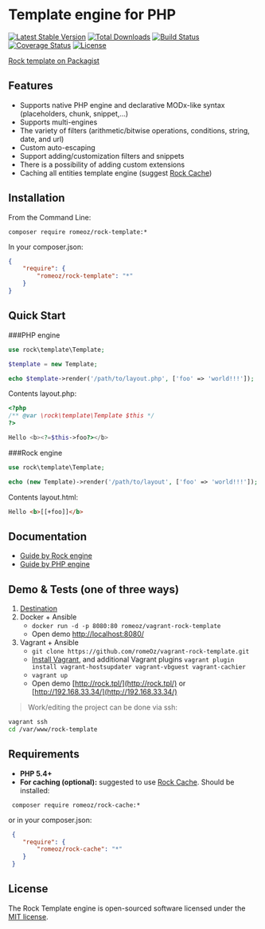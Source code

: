 Template engine for PHP
=======================

[![Latest Stable Version](https://poser.pugx.org/romeOz/rock-template/v/stable.svg)](https://packagist.org/packages/romeOz/rock-template)
[![Total Downloads](https://poser.pugx.org/romeOz/rock-template/downloads.svg)](https://packagist.org/packages/romeOz/rock-template)
[![Build Status](https://travis-ci.org/romeOz/rock-template.svg?branch=master)](https://travis-ci.org/romeOz/rock-template)
[![Coverage Status](https://coveralls.io/repos/romeOz/rock-template/badge.png?branch=master)](https://coveralls.io/r/romeOz/rock-template?branch=master)
[![License](https://poser.pugx.org/romeOz/rock-template/license.svg)](https://packagist.org/packages/romeOz/rock-template)

[Rock template on Packagist](https://packagist.org/packages/romeOz/rock-template)

Features
-------------------

 * Supports native PHP engine and declarative MODx-like syntax (placeholders, chunk, snippet,...)
 * Supports multi-engines
 * The variety of filters (arithmetic/bitwise operations, conditions, string, date, and url)
 * Custom auto-escaping
 * Support adding/customization filters and snippets
 * There is a possibility of adding custom extensions
 * Caching all entities template engine (suggest [Rock Cache](https://github.com/romeOz/rock-cache))

Installation
-------------------

From the Command Line:

`composer require romeoz/rock-template:*`

In your composer.json:

```json
{
    "require": {
        "romeoz/rock-template": "*"
    }
}
```

Quick Start
-------------------

###PHP engine

```php
use rock\template\Template;

$template = new Template;

echo $template->render('/path/to/layout.php', ['foo' => 'world!!!']);
```

Contents layout.php:

```php
<?php
/** @var \rock\template\Template $this */
?>

Hello <b><?=$this->foo?></b>
```

###Rock engine

```php
use rock\template\Template;

echo (new Template)->render('/path/to/layout', ['foo' => 'world!!!']);
```

Contents layout.html:

```html
Hello <b>[[+foo]]</b>
```

Documentation
-------------------

 * [Guide by Rock engine](https://github.com/romeOz/rock-template/blob/master/docs/rock.md)
 * [Guide by PHP engine](https://github.com/romeOz/rock-template/blob/master/docs/php.md)

Demo & Tests (one of three ways)
-------------------

 1. [Destination](http://demo.template.framerock.net/)
 2. Docker + Ansible
    * `docker run -d -p 8080:80 romeoz/vagrant-rock-template`
    * Open demo [http://localhost:8080/](http://localhost:8080/)
 3. Vagrant + Ansible
    * `git clone https://github.com/romeOz/vagrant-rock-template.git`
    * [Install Vagrant](https://www.vagrantup.com/downloads), and additional Vagrant plugins `vagrant plugin install vagrant-hostsupdater vagrant-vbguest vagrant-cachier`
    * `vagrant up`
    * Open demo [http://rock.tpl/](http://rock.tpl/) or [http://192.168.33.34/](http://192.168.33.34/)

> Work/editing the project can be done via ssh:

```bash
vagrant ssh
cd /var/www/rock-template
```

Requirements
-------------------

 * **PHP 5.4+**
 * **For caching (optional):**
 suggested to use [Rock Cache](https://github.com/romeOz/rock-cache). Should be installed:

```
 composer require romeoz/rock-cache:*
```

or in your composer.json:

```json
 {
    "require": {
        "romeoz/rock-cache": "*"
    }
 }
```

License
-------------------

The Rock Template engine is open-sourced software licensed under the [MIT license](http://opensource.org/licenses/MIT).